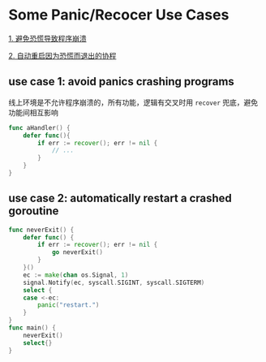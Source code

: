 # Some Panic/Recocer Use Cases

[1. 避免恐慌导致程序崩溃](#use-case-1-avoid-panics-crashing-programs)

[2. 自动重启因为恐慌而退出的协程](#use-case-2-automatically-restart-a-crashed-goroutine)

## use case 1: avoid panics crashing programs
线上环境是不允许程序崩溃的，所有功能，逻辑有交叉时用 `recover` 兜底，避免功能间相互影响
```go
func aHandler() {
    defer func(){
        if err := recover(); err != nil {
            // ...
        }
    }
}
```

## use case 2: automatically restart a crashed goroutine
```go
func neverExit() {
    defer func() {
        if err := recover(); err != nil {
            go neverExit()
        }
    }()
    ec := make(chan os.Signal, 1)
    signal.Notify(ec, syscall.SIGINT, syscall.SIGTERM)
    select {
    case <-ec:
        panic("restart.")
    }
}
func main() {
    neverExit()
    select{}
}
```
